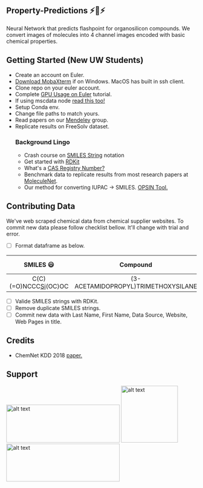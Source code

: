 ## Property-Predictions :zap::battery::zap:
Neural Network that predicts flashpoint for organosilicon compounds. We convert images of molecules into 4 channel images encoded with basic chemical properties. 

## Getting Started (New UW Students) 
* Create an account on Euler.
* [Download MobaXterm](https://mobaxterm.mobatek.net/) if on Windows. MacOS has built in ssh client.
* Clone repo on your euler account.
* Complete [GPU Usage on Euler](https://docs.google.com/presentation/d/1RmMtwF6Z7PBDQQaiICZhlcQqWpHeisHBgzWjIXjlAYA/edit?usp=sharing) tutorial.
* If using mscdata node [read this too!](https://docs.google.com/presentation/d/1vzh9ySl76F0Tl92PmUWIGG095do95-cHOgoayfLBjVM/edit?usp=sharing)
* Setup Conda env.
* Change file paths to match yours.
* Read papers on our [Mendeley](https://www.mendeley.com/?interaction_required=true) group. 
* Replicate results on FreeSolv dataset.
  ### Background Lingo
  * Crash course on [SMILES String](https://en.wikipedia.org/wiki/Simplified_molecular-input_line-entry_system) notation
  * Get started with [RDKit](https://www.rdkit.org/docs/GettingStartedInPython.html)
  * What's a [CAS Registry Number?](https://en.wikipedia.org/wiki/CAS_Registry_Number)
  * Benchmark data to replicate results from most research papers at [MoleculeNet](http://moleculenet.ai/).
  * Our method for converting IUPAC -> SMILES. [OPSIN Tool.](https://opsin.ch.cam.ac.uk/)

## Contributing Data
We've web scraped chemical data from chemical supplier websites. 
To commit new data please follow checklist bellow. It'll change with trial and error.

- [ ] Format dataframe as below.

| SMILES :smiley:            |              Compound                 | Cas No        | FlashPoint (Celsius)  |
| :-------------------------:|:-------------------------------------:|:-----------:  | :--------------------:|
| C(C)(=O)NCCC[Si](OC)(OC)OC | (3-ACETAMIDOPROPYL)TRIMETHOXYSILANE   | 57757-66-1   | 35 |

- [ ] Valide SMILES strings with RDKit.
- [ ] Remove duplicate SMILES strings.
- [ ] Commit new data with Last Name, First Name, Data Source, Website, Web Pages in title.

## Credits
* ChemNet KDD 2018 [paper.](https://www.kdd.org/kdd2018/accepted-papers/view/using-rule-based-labels-for-weak-supervised-learning-a-chemnet-for-transfer)

## Support
<p float="left">
<img src="http://wacc.wisc.edu/assets/images/sbel_logo.png" alt="alt text" width="300" height="100">
<img src="http://wacc.wisc.edu/assets/images/skunkworks.png" alt="alt text" width="150" height="150">
 <img src="https://skunkworks.engr.wisc.edu/wp-content/uploads/sites/712/2016/03/MRSEC-UWM.jpg" alt="alt text" width="300" height="100">
</p>
